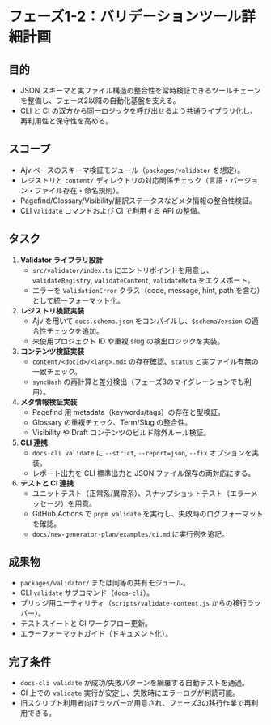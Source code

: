 # フェーズ1-2：バリデーションツール詳細計画

## 目的
- JSON スキーマと実ファイル構造の整合性を常時検証できるツールチェーンを整備し、フェーズ2以降の自動化基盤を支える。
- CLI と CI の双方から同一ロジックを呼び出せるよう共通ライブラリ化し、再利用性と保守性を高める。

## スコープ
- Ajv ベースのスキーマ検証モジュール（`packages/validator` を想定）。
- レジストリと `content/` ディレクトリの対応関係チェック（言語・バージョン・ファイル存在・命名規則）。
- Pagefind/Glossary/Visibility/翻訳ステータスなどメタ情報の整合性検証。
- CLI `validate` コマンドおよび CI で利用する API の整備。

## タスク
1. **Validator ライブラリ設計**  
   - `src/validator/index.ts` にエントリポイントを用意し、`validateRegistry`, `validateContent`, `validateMeta` をエクスポート。  
   - エラーを `ValidationError` クラス（code, message, hint, path を含む）として統一フォーマット化。
2. **レジストリ検証実装**  
   - Ajv を用いて `docs.schema.json` をコンパイルし、`$schemaVersion` の適合性チェックを追加。  
   - 未使用プロジェクト ID や重複 slug の検出ロジックを実装。
3. **コンテンツ検証実装**  
   - `content/<docId>/<lang>.mdx` の存在確認、`status` と実ファイル有無の一致チェック。  
   - `syncHash` の再計算と差分検出（フェーズ3のマイグレーションでも利用）。
4. **メタ情報検証実装**  
   - Pagefind 用 metadata（keywords/tags）の存在と型検証。  
   - Glossary の重複チェック、Term/Slug の整合性。  
   - Visibility や Draft コンテンツのビルド除外ルール検証。
5. **CLI 連携**  
   - `docs-cli validate` に `--strict`, `--report=json`, `--fix` オプションを実装。  
   - レポート出力を CLI 標準出力と JSON ファイル保存の両対応にする。
6. **テストと CI 連携**  
   - ユニットテスト（正常系/異常系）、スナップショットテスト（エラーメッセージ）を用意。  
   - GitHub Actions で `pnpm validate` を実行し、失敗時のログフォーマットを確認。  
   - `docs/new-generator-plan/examples/ci.md` に実行例を追記。

## 成果物
- `packages/validator/` または同等の共有モジュール。
- CLI `validate` サブコマンド（`docs-cli`）。
- ブリッジ用ユーティリティ（`scripts/validate-content.js` からの移行ラッパー）。
- テストスイートと CI ワークフロー更新。
- エラーフォーマットガイド（ドキュメント化）。

## 完了条件
- `docs-cli validate` が成功/失敗パターンを網羅する自動テストを通過。
- CI 上での `validate` 実行が安定し、失敗時にエラーログが判読可能。
- 旧スクリプト利用者向けラッパーが用意され、フェーズ3の移行作業で再利用できる。
